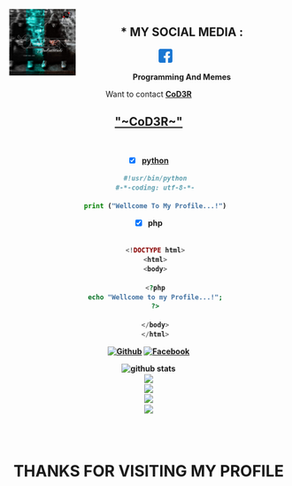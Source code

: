 <img src="https://github.com/CoD3R1337/CoD3R1337/blob/main/IMAGE/Untitled3.jpg" width="120" height="120" align="left">
<center>
  
  
  
   ## * MY SOCIAL MEDIA : <br>
<a href="https://www.facebook.com/SpArKCoD3R" target="_blank"><img src="https://github.com/CoD3R1337/CoD3R1337/blob/main/IMAGE/facebook.png" alt="alt text" width="25" height="25"></a>
&nbsp;&nbsp;     &nbsp;&nbsp;    &nbsp;&nbsp;   &nbsp;&nbsp;   &nbsp;&nbsp;
  
____Programming And Memes____

Want to contact <a href="https://github.com/CoD3R1337"><b>CoD3R 

<div align="center">
<h2>&quot;~CoD3R~&quot;</h2>
</div> <br>
  
  
  
- [x] python
  ```python
  #!usr/bin/python
  #-*-coding: utf-8-*-
  
  print ("Wellcome To My Profile...!")
  ```
- [x] php
  ```php

  <!DOCTYPE html>
  <html>
  <body>

  <?php
  echo "Wellcome to my Profile...!";
  ?>

  </body>
  </html>

  ```


<div align="center">

[![Github](https://img.shields.io/badge/Github-CoD3R1337-dimgray?style=flat-square&logo=github)](https://github.com/CoD3R1337) [![Facebook](https://img.shields.io/badge/Facebook-SpArKCoD3R-blue?style=flat-square&logo=facebook)](https://www.facebook.com/SpArKCoD3R)

</div>

![github stats](https://github-readme-stats.vercel.app/api?username=CoD3R1337&show_icons=true&include_all_commits=true&theme=chartreuse-dark&cache_seconds=3200) <br>
<img align="center" src="https://github-readme-stats.anuraghazra1.vercel.app/api/top-langs/?username=CoD3R1337&layout=compact&theme=chartreuse-dark" /> <br>
<img align="center" src="https://github-readme-stats.anuraghazra1.vercel.app/api/pin/?username=CoD3R1337&repo=CoD3R&theme=chartreuse-dark" /> <br>
<img align="center" src="https://github-readme-stats.anuraghazra1.vercel.app/api/pin/?username=CoD3R1337&repo=coder-without&theme=chartreuse-dark" /> <br>
<img align="center" src="https://github-readme-stats.anuraghazra1.vercel.app/api/pin/?username=CoD3R1337&repo=CoD3R-Autopass&theme=chartreuse-dark" /> <br>



<br><br>

<div align="center">
  <h1> THANKS FOR VISITING MY PROFILE </h1>
</div
